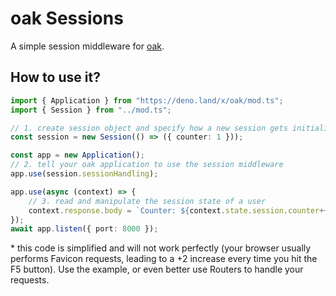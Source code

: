 # oak Sessions

A simple session middleware for [oak](https://github.com/oakserver/oak).

## How to use it?
```ts
import { Application } from "https://deno.land/x/oak/mod.ts";
import { Session } from "../mod.ts";

// 1. create session object and specify how a new session gets initialized
const session = new Session(() => ({ counter: 1 }));

const app = new Application();
// 2. tell your oak application to use the session middleware
app.use(session.sessionHandling);

app.use(async (context) => {
    // 3. read and manipulate the session state of a user
    context.response.body = `Counter: ${context.state.session.counter++}`;
});
await app.listen({ port: 8000 });
```
\* this code is simplified and will not work perfectly
(your browser usually performs Favicon requests, leading to a +2 increase
every time you hit the F5 button). Use the example, or even better use Routers
to handle your requests.